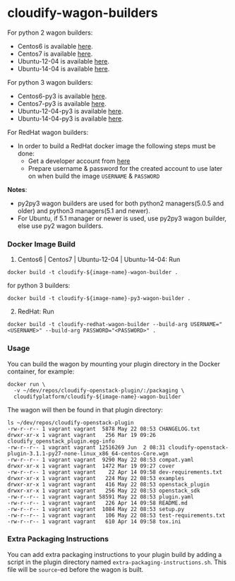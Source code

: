 # cloudify-wagon-builders

  For python 2 wagon builders:
  - Centos6 is available [here](https://hub.docker.com/r/cloudifyplatform/cloudify-centos-6-wagon-builder).
  - Centos7 is available [here](https://hub.docker.com/r/cloudifyplatform/cloudify-centos-7-wagon-builder).
  - Ubuntu-12-04 is available [here](https://hub.docker.com/r/cloudifyplatform/cloudify-ubuntu-12-04-wagon-builder).
  - Ubuntu-14-04 is available [here](https://hub.docker.com/r/cloudifyplatform/cloudify-ubuntu-14-04-wagon-builder).

  For python 3 wagon builders:
  - Centos6-py3 is available [here](https://hub.docker.com/r/cloudifyplatform/cloudify-centos-6-py3-wagon-builder).
  - Centos7-py3 is available [here](https://hub.docker.com/r/cloudifyplatform/cloudify-centos-7-py3-wagon-builder).
  - Ubuntu-12-04-py3 is available [here](https://hub.docker.com/r/cloudifyplatform/cloudify-ubuntu-12-04-py3-wagon-builder).
  - Ubuntu-14-04-py3 is available [here](https://hub.docker.com/r/cloudifyplatform/cloudify-ubuntu-14-04-py3-wagon-builder).

  For RedHat wagon builders:
   - In order to build a RedHat docker image the following steps must be done:
      - Get a developer account from [here](https://developers.redhat.com/)
      - Prepare username & password for the created account to use later on when build the image `USERNAME` & `PASSWORD`

**Notes**:
 - py2py3 wagon builders are used for both python2 managers(5.0.5 and older) and python3 managers(5.1 and newer). 
 - For Ubuntu, if 5.1 manager or newer is used, use py2py3 wagon builder, else use py2 wagon builders.
 
### Docker Image Build

1. Centos6 | Centos7 | Ubuntu-12-04 |  Ubuntu-14-04: Run

```shell
docker build -t cloudify-${image-name}-wagon-builder .
```    

for python 3 builders:
```shell
docker build -t cloudify-${image-name}-py3-wagon-builder .
```    


2. RedHat: Run

```shell
docker build -t cloudify-redhat-wagon-builder --build-arg USERNAME="<USERNAME>" --build-arg PASSWORD="<PASSWORD>" .
```


### Usage

You can build the wagon by mounting your plugin directory in the Docker container, for example:

```shell
docker run \
  -v ~/dev/repos/cloudify-openstack-plugin/:/packaging \
  cloudifyplatform/cloudify-${image-name}-wagon-builder
```

The wagon will then be found in that plugin directory:

```shell
ls ~/dev/repos/cloudify-openstack-plugin
-rw-r--r-- 1 vagrant vagrant  5878 May 22 08:53 CHANGELOG.txt
drwxr-xr-x 1 vagrant vagrant   256 Mar 19 09:26 cloudify_openstack_plugin.egg-info
-rw-r--r-- 1 vagrant vagrant 12516269 Jun  2 08:31 cloudify-openstack-plugin-3.1.1-py27-none-linux_x86_64-centos-Core.wgn
-rw-r--r-- 1 vagrant vagrant  9290 May 22 08:53 compat.yaml
drwxr-xr-x 1 vagrant vagrant  1472 Mar 19 09:27 cover
-rw-r--r-- 1 vagrant vagrant    22 Apr 14 09:58 dev-requirements.txt
drwxr-xr-x 1 vagrant vagrant   224 May 22 08:53 examples
drwxr-xr-x 1 vagrant vagrant   416 May 22 08:53 openstack_plugin
drwxr-xr-x 1 vagrant vagrant   256 May 22 08:53 openstack_sdk
-rw-r--r-- 1 vagrant vagrant 58591 May 22 08:53 plugin.yaml
-rw-r--r-- 1 vagrant vagrant   226 Apr 14 09:58 README.md
-rw-r--r-- 1 vagrant vagrant  1084 May 22 08:53 setup.py
-rw-r--r-- 1 vagrant vagrant   106 May 22 08:53 test-requirements.txt
-rw-r--r-- 1 vagrant vagrant   610 Apr 14 09:58 tox.ini
```

### Extra Packaging Instructions

You can add extra packaging instructions to your plugin build by adding a script in the plugin directory named `extra-packaging-instructions.sh`. This file will be `source`-ed before the wagon is built.
